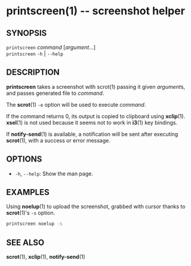 printscreen(1) -- screenshot helper
===================================

## SYNOPSIS

`printscreen` <var>command</var> [<var>argument</var>...]<br>
`printscreen` `-h` | `--help`

## DESCRIPTION

**printscreen** takes a screenshot with scrot(1) passing it given
<var>argument</var>s, and passes generated file to <var>command</var>.

The **scrot**(1) `-e` option will be used to execute <var>command</var>.

If the command returns 0, its output is copied to clipboard using **xclip**(1).
**xsel**(1) is not used because it seems not to work in **i3**(1) key bindings.

If **notify-send**(1) is available, a notification will be sent after executing
**scrot**(1), with a success or error message.

## OPTIONS

* `-h`, `--help`:
  Show the man page.

## EXAMPLES

Using **noelup**(1) to upload the screenshot, grabbed with cursor thanks to
**scrot**(1)'s `-s` option.

```sh
printscreen noelup -s
```

## SEE ALSO

**scrot**(1), **xclip**(1), **notify-send**(1)


[SYNOPSIS]: #SYNOPSIS "SYNOPSIS"
[DESCRIPTION]: #DESCRIPTION "DESCRIPTION"
[OPTIONS]: #OPTIONS "OPTIONS"
[EXAMPLES]: #EXAMPLES "EXAMPLES"
[SEE ALSO]: #SEE-ALSO "SEE ALSO"


[printscreen(1)]: printscreen.1.html
